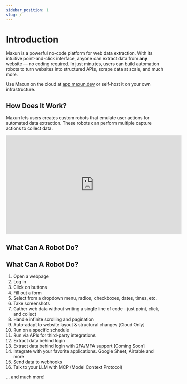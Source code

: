 ```yaml
---
sidebar_position: 1
slug: /
---
```


# Introduction

Maxun is a powerful no-code platform for web data extraction. With its intuitive point-and-click interface, anyone can extract data from **any** website — no coding required. In just minutes, users can build automation robots to turn websites into structured APIs, scrape data at scale, and much more.

Use Maxun on the cloud at <a href="https://app.maxun.dev">app.maxun.dev</a> or self-host it on your own infrastructure.

## How Does It Work?

Maxun lets users creates custom robots that emulate user actions for automated data extraction. These robots can perform multiple capture actions to collect data.

<iframe width="560" height="315" src="https://www.youtube.com/embed/ZXGQEwQN7yI?si=uhw4zP3Wx9bGBn49" title="YouTube video player" frameborder="0" allow="accelerometer; autoplay; clipboard-write; encrypted-media; gyroscope; picture-in-picture; web-share" referrerpolicy="strict-origin-when-cross-origin" allowfullscreen></iframe>

## What Can A Robot Do?
## What Can A Robot Do?
1. Open a webpage
2. Log in
3. Click on buttons
4. Fill out a form
5. Select from a dropdown menu, radios, checkboxes, dates, times, etc.
6. Take screenshots
7. Gather web data without writing a single line of code - just point, click, and collect
8. Handle infinite scrolling and pagination
9. Auto-adapt to website layout & structural changes [Cloud Only]
10. Run on a specific schedule
11. Run via APIs for third-party integrations
12. Extract data behind login
13. Extract data behind login with 2FA/MFA support [Coming Soon]
14. Integrate with your favorite applications. Google Sheet, Airtable and more
15. Send data to webhooks
16. Talk to your LLM with MCP (Model Context Protocol)


... and much more!